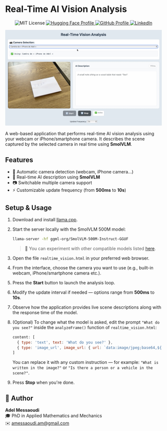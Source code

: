 # Real-Time AI Vision Analysis

<p align="center">
  <img src="https://img.shields.io/badge/license-MIT-green.svg" alt="MIT License"/>
  <a href="https://huggingface.co/AdelMessaoudi-13">
    <img src="https://img.shields.io/badge/HuggingFace-Profile-yellow?logo=huggingface" alt="Hugging Face Profile"/>
  </a>
  <a href="https://github.com/AdelMessaoudi-13">
    <img src="https://img.shields.io/badge/GitHub-Profile-black?logo=github" alt="GitHub Profile"/>
  </a>
  <a href="https://www.linkedin.com/in/adel-messaoudi-831358132">
    <img src="https://img.shields.io/badge/LinkedIn-Profile-blue?logo=linkedin" alt="LinkedIn"/>
  </a>
</p>

<p align="center">
  <img src="./realtime_vision_demo.png" alt="Demo" width="900"/>
</p>

A web-based application that performs real-time AI vision analysis using your webcam or iPhone/smartphone camera. It describes the scene captured by the selected camera in real time using **SmolVLM**.


## Features

- 🎥 Automatic camera detection (webcam, iPhone camera...)  
- 🤖 Real-time AI description using **SmolVLM**  
- 📷 Switchable multiple camera support
- ⚡ Customizable update frequency (from **500ms** to **10s**)  

## Setup & Usage

1. Download and install [llama.cpp](https://github.com/ggml-org/llama.cpp).

2. Start the server locally with the SmolVLM 500M model:

   ```bash
   llama-server -hf ggml-org/SmolVLM-500M-Instruct-GGUF
   ```
   > 🧪 You can experiment with other compatible models listed [here](https://github.com/ggml-org/llama.cpp/blob/master/docs/multimodal.md).

3. Open the file `realtime_vision.html` in your preferred web browser.

4. From the interface, choose the camera you want to use (e.g., built-in webcam, iPhone/smartphone camera etc.).

5. Press the **Start** button to launch the analysis loop.

6. Modify the update interval if needed — options range from **500ms** to **10s**.

7. Observe how the application provides live scene descriptions along with the response time of the model.

8. (Optional) To change what the model is asked, edit the prompt `"What do you see?"` inside the `analyzeFrame()` function of `realtime_vision.html`:

   ```javascript
   content: [
     { type: 'text', text: 'What do you see?' },
     { type: 'image_url', image_url: { url: `data:image/jpeg;base64,${base64}` } }
   ]
   ```

   You can replace it with any custom instruction — for example: `"What is written in the image?"` or `"Is there a person or a vehicle in the scene?"`.

9. Press **Stop** when you're done.

## 👤 Author

**Adel Messaoudi**  
🎓 PhD in Applied Mathematics and Mechanics  
✉️ [amessaoudi.am@gmail.com](mailto:amessaoudi.am@gmail.com)
